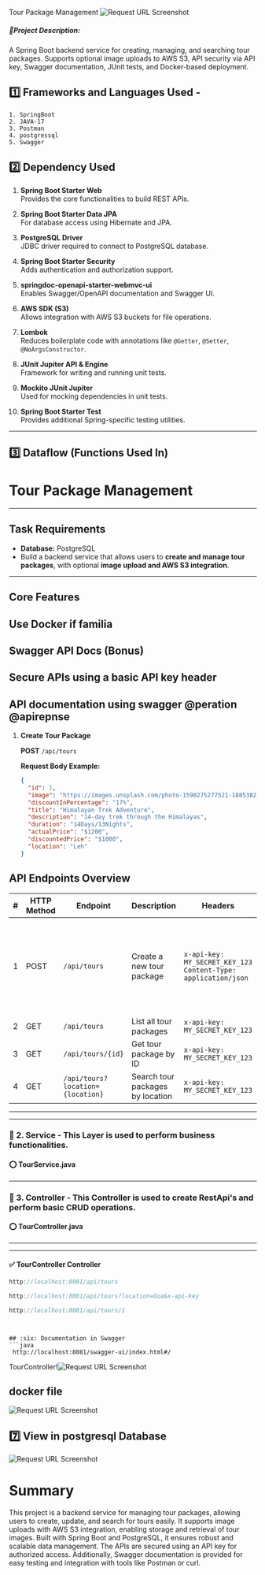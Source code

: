 Tour Package Management 
![Request URL Screenshot](demo.webp)
   
   ##### 🔸Project Description:
A Spring Boot backend service for creating, managing, and searching tour packages. Supports optional image uploads to AWS S3, API security via API key, Swagger documentation, JUnit tests, and Docker-based deployment.
## :one: Frameworks and Languages Used -
    1. SpringBoot
    2. JAVA-17
    3. Postman
    4. postgressql
    5. Swagger
    
## :two: Dependency Used
   1. **Spring Boot Starter Web**  
   Provides the core functionalities to build REST APIs.

2. **Spring Boot Starter Data JPA**  
   For database access using Hibernate and JPA.

3. **PostgreSQL Driver**  
   JDBC driver required to connect to PostgreSQL database.

4. **Spring Boot Starter Security**  
   Adds authentication and authorization support.

5. **springdoc-openapi-starter-webmvc-ui**  
   Enables Swagger/OpenAPI documentation and Swagger UI.

6. **AWS SDK (S3)**  
   Allows integration with AWS S3 buckets for file operations.

7. **Lombok**  
   Reduces boilerplate code with annotations like `@Getter`, `@Setter`, `@NoArgsConstructor`.

8. **JUnit Jupiter API & Engine**  
   Framework for writing and running unit tests.

9. **Mockito JUnit Jupiter**  
   Used for mocking dependencies in unit tests.

10. **Spring Boot Starter Test**  
    Provides additional Spring-specific testing utilities.
-----------------------------------------------------------------------------------------------------------------------------------------------------------------------
## :three: Dataflow (Functions Used In)
# Tour Package Management 

---

## Task Requirements

- **Database:** PostgreSQL  
- Build a backend service that allows users to **create and manage tour packages**, with optional **image upload and AWS S3 integration**.

---

## Core Features
 ## Use Docker if familia
 ## Swagger API Docs (Bonus)
 ## Secure APIs using a basic API key header
 ## API documentation  using swagger @peration @apirepnse

1. **Create Tour Package**  

   **POST** `/api/tours`  

   **Request Body Example:**
   ```json
   {
     "id": 1,
     "image": "https://images.unsplash.com/photo-1598275277521-1885382d523a",
     "discountInPercentage": "17%",
     "title": "Himalayan Trek Adventure",
     "description": "14-day trek through the Himalayas",
     "duration": "14Days/13Nights",
     "actualPrice": "$1200",
     "discountedPrice": "$1000",
     "location": "Leh"
   }

## API Endpoints Overview

| # | HTTP Method | Endpoint | Description | Headers | Body Example |
|---|-------------|---------|-------------|---------|-------------|
| 1 | POST | `/api/tours` | Create a new tour package | `x-api-key: MY_SECRET_KEY_123`<br>`Content-Type: application/json` | ```json { "title": "Chennai Beach Holiday", "description": "A 5-day holiday package including beach parties, water sports, and sightseeing in Goa.", "duration": "5 Days / 4 Nights", "actualPrice": "18000", "discountedPrice": "13500", "discountInPercentage": "25", "location": "Goa", "imageUrl": "https://example.com/images/goa-beach.jpg" } ``` |
| 2 | GET | `/api/tours` | List all tour packages | `x-api-key: MY_SECRET_KEY_123` | N/A |
| 3 | GET | `/api/tours/{id}` | Get tour package by ID | `x-api-key: MY_SECRET_KEY_123` | N/A |
| 4 | GET | `/api/tours?location={location}` | Search tour packages by location | `x-api-key: MY_SECRET_KEY_123` | N/A |

-------------------------------------------------------

------------------------------------------------------------------------------------------------------------------------------------------------------------------

### :white_flower: 2. Service - This Layer is used to perform business functionalities.
#### :o: TourService.java



---------------------------------------------------------

### :white_flower: 3. Controller - This Controller is used to create RestApi's and perform basic CRUD operations.
#### :o: TourController.java

-------------------------------------------------
-------------------------------------------------------------------------------------------------------------------------------------------------------

#### :white_check_mark:  TourController Controller

```java
http://localhost:8081/api/tours
```
```java
http://localhost:8081/api/tours?location=Goa&x-api-key
```
```java
http://localhost:8081/api/tours/1
```
```


## :six: Documentation in Swagger
```java
 http://localhost:8081/swagger-ui/index.html#/
```
TourController!![Request URL Screenshot](tourpackage.png)

## docker file

![Request URL Screenshot](Screenshot9.png)


## :seven: View in postgresql Database

![Request URL Screenshot](database.png)





#  Summary
This project is a backend service for managing tour packages, allowing users to create, update, and search for tours easily. It supports image uploads with AWS S3 integration, enabling storage and retrieval of tour images. Built with Spring Boot and PostgreSQL, it ensures robust and scalable data management. The APIs are secured using an API key for authorized access. Additionally, Swagger documentation is provided for easy testing and integration with tools like Postman or curl.

             
